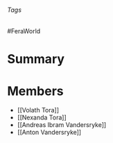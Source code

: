 ###### Tags

#FeraWorld

# Summary 

# Members
- [[Volath Tora]]
- [[Nexanda Tora]]
- [[Andreas Ibram Vandersryke]]
- [[Anton Vandersryke]]